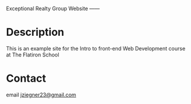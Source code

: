 Exceptional Realty Group Website
——

# Description

This is an example site for the Intro to front-end Web Development course at The Flatiron School

# Contact

email jziegner23@gmail.com 

